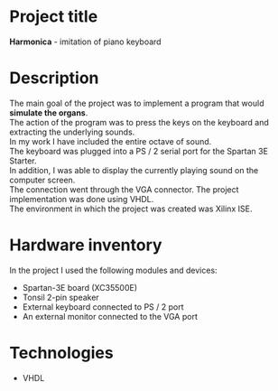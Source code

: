 # Project title
**Harmonica** - imitation of piano keyboard

# Description
The main goal of the project was to implement a program that would **simulate the organs**. <br />
The action of the program was to press the keys on the keyboard and extracting the underlying sounds. <br />
In my work I have included the entire octave of sound.<br />
The keyboard was plugged into a PS / 2 serial port for the Spartan 3E Starter.<br />
In addition, I was able to display the currently playing sound on the computer screen. <br />
The connection went through the VGA connector. The project implementation was done using VHDL. <br />
The environment in which the project was created was Xilinx ISE.<br />

# Hardware inventory
In the project I used the following modules and devices:
* Spartan-3E board (XC35500E)
* Tonsil 2-pin speaker
* External keyboard connected to PS / 2 port
* An external monitor connected to the VGA port

# Technologies
* VHDL
